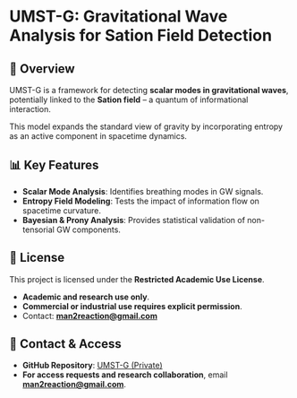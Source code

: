 # UMST-G: Gravitational Wave Analysis for Sation Field Detection  

## 🔬 Overview  
UMST-G is a framework for detecting **scalar modes in gravitational waves**, potentially linked to the **Sation field** – a quantum of informational interaction.  

This model expands the standard view of gravity by incorporating entropy as an active component in spacetime dynamics.  

## 📊 Key Features  
- **Scalar Mode Analysis**: Identifies breathing modes in GW signals.  
- **Entropy Field Modeling**: Tests the impact of information flow on spacetime curvature.  
- **Bayesian & Prony Analysis**: Provides statistical validation of non-tensorial GW components.  

## 📜 License  
This project is licensed under the **Restricted Academic Use License**.  
- **Academic and research use only**.  
- **Commercial or industrial use requires explicit permission**.  
- Contact: **man2reaction@gmail.com**  

## 📩 Contact & Access  
- **GitHub Repository**: [UMST-G (Private)](https://github.com/MirukaZe/UMST-G)  
- **For access requests and research collaboration**, email **man2reaction@gmail.com**.
